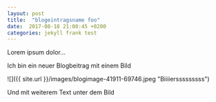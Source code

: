 ```yaml
---
layout: post
title:  "blogeintragsname foo"
date:  2017-08-18 21:08:45 +0200
categories: jekyll frank test
---
```

Lorem ipsum dolor…

Ich bin ein neuer Blogbeitrag mit einem Bild

![]({{ site.url }}/images/blogimage-41911-69746.jpeg "Biiiiersssssssss")

Und mit weiterem Text unter dem Bild